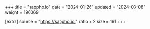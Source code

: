 +++
title = "sappho.io"
date = "2024-01-26"
updated = "2024-03-08"
weight = 196069

[extra]
source = "https://sappho.io/"
ratio = 2
size = 191
+++
